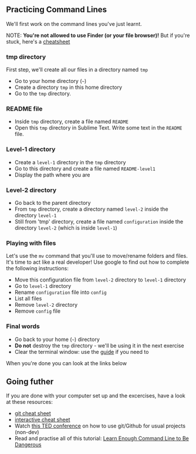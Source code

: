 ## Practicing Command Lines

We'll first work on the command lines you've just learnt.

NOTE: **You're not allowed to use Finder (or your file browser)!**
But if you're stuck, here's a [cheatsheet](https://github.com/lewagon/china-product/blob/master/00-kickoff/exercises/gitcheat.md)

### tmp directory

First step, we'll create all our files in a directory named `tmp`

* Go to your home directory (`~`)
* Create a directory `tmp` in this home directory
* Go to the `tmp` directory.

### README file

* Inside `tmp` directory, create a file named `README`
* Open this `tmp` directory in Sublime Text. Write some text in the `README` file.

### Level-1 directory

* Create a `level-1` directory in the `tmp` directory
* Go to this directory and create a file named `README-level1`
* Display the path where you are

### Level-2 directory

* Go back to the parent directory
* From `tmp` directory, create a directory named `level-2` inside the directory `level-1`
* Still from 'tmp' directory, create a file named `configuration` inside the directory `level-2` (which is inside `level-1`)

### Playing with files

Let's use the `mv` command that you'll use to move/rename folders and files.
It's time to act like a real developer! Use google to find out how to complete the following instructions:

* Move this configuration file from `level-2` directory to `level-1` directory
* Go to `level-1` directory
* Rename `configuration` file into `config`
* List all files
* Remove `level-2` directory
* Remove `config` file

### Final words

* Go back to your home (`~`) directory
* **Do not** destroy the `tmp` directory - we'll be using it in the next exercise
* Clear the terminal window: use the [guide](https://github.com/lewagon/china-product/blob/master/00-kickoff/exercises/gitcheat.md) if you need to

When you're done you can look at the links below

## Going futher

If you are done with your computer set up and the excercises, have a look at these resources:

* [git cheat sheet](http://rogerdudler.github.io/git-guide/files/git_cheat_sheet.pdf)
* [interactive cheat sheet](http://www.ndpsoftware.com/git-cheatsheet.html)
* Watch [this TED conference](http://www.ted.com/talks/clay_shirky_how_the_internet_will_one_day_transform_government.html) on how to use git/Github for usual projects (non-dev)
* Read and practise all of this tutorial: [Learn Enough Command Line to Be Dangerous](http://www.learnenough.com/command-line/)
